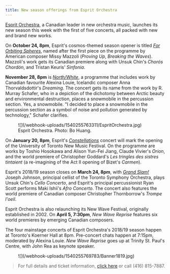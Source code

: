 ```yaml
---
title: New season offerings from Esprit Orchestra
---
```


[Esprit Orchestra](/scene/companies/esprit-orchestra/), a Canadian leader in new orchestra music, launches its new season this week with the first of five concerts, all packed with new and brand new works.

On **October 24, 8pm**, Esprit's cosmos-themed season opener is titled [*For Orbiting Spheres*](https://www.espritorchestra.com/concert-tickets/concert/for-orbiting-spheres/), named after the first piece on the programme by American composer Missy Mazzoli (*Proving Up*, *Breaking the Waves*). Mazzoli's work gets its Canadian premiere along with Unsuk Chin's *Chorós Chordón*, and Tristan Keuris' *Sinfonia*.

**November 28, 8pm** is [*North/White*](https://www.espritorchestra.com/concert-tickets/concert/north-white/), a programme that includes work by Canadian favourite Alexina Louie, Icelandic composer Anna Thorvaldsdottir's *Dreaming*. The concert gets its name from the work by R. Murray Schafer, who in a depiction of the dichotomy between Arctic beauty and environmental destruction, places a snowmobile in the percussion section. Yes, a snowmobile. "I decided to place a snowmobile in the percussion section as a symbol of noise and pollution generated by technology," Schafer clarifies.

<figure data-type="image">
![](/webhook-uploads/1540255763311/EspritOrchestra.jpg)
<figcaption>Esprit Orchestra. Photo: Bo Huang.</figcaption>
</figure>

On **January 20, 8pm**, Esprit's [*Constellations*](https://www.espritorchestra.com/concert-tickets/concert/constellations/) concert will mark the opening of the University of Toronto New Music Festival. On the programme are works by Toshio Hosokawa and Alison Yun-Fei Jiang, Claude Vivier's *Orion*, and the world premiere of Christopher Goddard's *Les tringles des sistres tintaient* (a re-imagining of the Act II opening of Bizet's *Carmen*).

Esprit's 2018/19 season closes on **March 24, 8pm**, with [*Grand Slam!*](https://www.espritorchestra.com/concert-tickets/concert/grand-slam/) Joseph Johnson, principal cellist of the Toronto Symphony Orchestra, plays Unsuk Chin's *Cello Concerto*, and Esprit's principal percussionist Ryan Scott performs Maki Ishii's *Afro Concerto*. The concert also features the world premiere of Canadian composer Christopher Thornborrow's *Trompe l'oeil*.

Esprit Orchestra is also relaunching its New Wave Festival, originally established in 2002. On **April 5, 7:30pm**, *New Wave Reprise* features six world premieres by emerging Canadian composers.

The four mainstage concerts of Esprit Orchestra's 2018/19 season happen at Toronto's Koerner Hall at 8pm. Pre-concert chats happen at 7:15pm, moderated by Alexina Louie. *New Wave Reprise* goes up at Trinity St. Paul's Centre, with John Rea as keynote speaker.

<figure data-type="image">
![](/webhook-uploads/1540255769783/Banner1819.jpg)
</figure>

>For full details and ticket information, [click here](https://www.espritorchestra.com/) or call (416) 815-7887.
